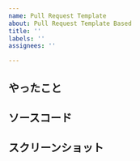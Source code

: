 ```yaml
---
name: Pull Request Template
about: Pull Request Template Based
title: ''
labels: ''
assignees: ''

---
```


## やったこと

## ソースコード

## スクリーンショット
